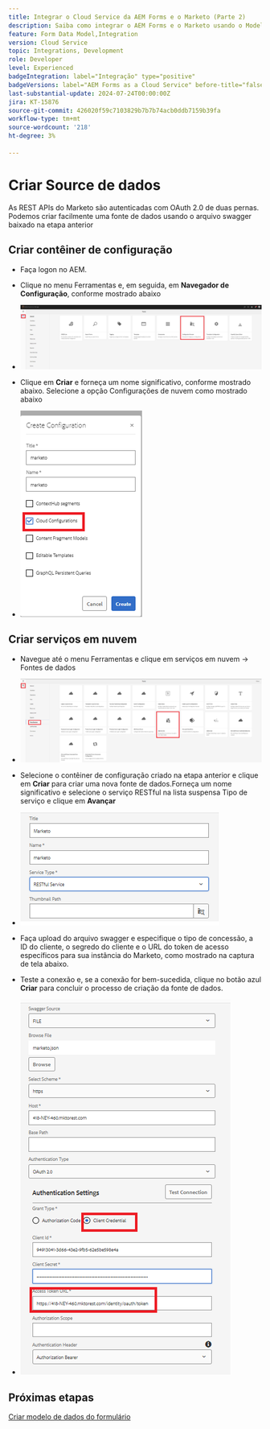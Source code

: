 ```yaml
---
title: Integrar o Cloud Service da AEM Forms e o Marketo (Parte 2)
description: Saiba como integrar o AEM Forms e o Marketo usando o Modelo de dados de formulário do AEM Forms.
feature: Form Data Model,Integration
version: Cloud Service
topic: Integrations, Development
role: Developer
level: Experienced
badgeIntegration: label="Integração" type="positive"
badgeVersions: label="AEM Forms as a Cloud Service" before-title="false"
last-substantial-update: 2024-07-24T00:00:00Z
jira: KT-15876
source-git-commit: 426020f59c7103829b7b7b74acb0ddb7159b39fa
workflow-type: tm+mt
source-wordcount: '218'
ht-degree: 3%

---
```


# Criar Source de dados

As REST APIs do Marketo são autenticadas com OAuth 2.0 de duas pernas. Podemos criar facilmente uma fonte de dados usando o arquivo swagger baixado na etapa anterior

## Criar contêiner de configuração

* Faça logon no AEM.
* Clique no menu Ferramentas e, em seguida, em **Navegador de Configuração**, conforme mostrado abaixo

* ![menu de ferramentas](assets/datasource3.png)

* Clique em **Criar** e forneça um nome significativo, conforme mostrado abaixo. Selecione a opção Configurações de nuvem como mostrado abaixo

* ![contêiner de configuração](assets/datasource4.png)

## Criar serviços em nuvem

* Navegue até o menu Ferramentas e clique em serviços em nuvem -> Fontes de dados

* ![serviços na nuvem](assets/datasource5.png)

* Selecione o contêiner de configuração criado na etapa anterior e clique em **Criar** para criar uma nova fonte de dados.Forneça um nome significativo e selecione o serviço RESTful na lista suspensa Tipo de serviço e clique em **Avançar**
* ![nova-fonte-de-dados](assets/datasource6.png)

* Faça upload do arquivo swagger e especifique o tipo de concessão, a ID do cliente, o segredo do cliente e o URL do token de acesso específicos para sua instância do Marketo, como mostrado na captura de tela abaixo.

* Teste a conexão e, se a conexão for bem-sucedida, clique no botão azul **Criar** para concluir o processo de criação da fonte de dados.

* ![data-source-config](assets/datasource1.png)


## Próximas etapas

[Criar modelo de dados do formulário](./part3.md)
